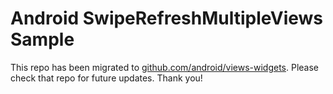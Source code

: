 
Android SwipeRefreshMultipleViews Sample
========================================

This repo has been migrated to [github.com/android/views-widgets][1]. Please check that repo for future updates. Thank you!

[1]: https://github.com/android/views-widgets

